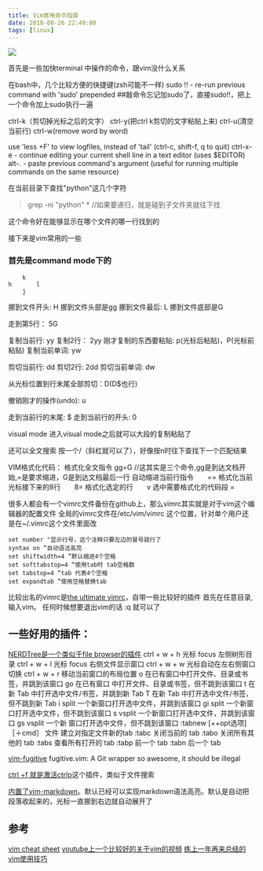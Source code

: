 ```yaml
---
title: Vim常用命令指南
date: 2018-08-26 22:49:00
tags: [linux]
---
```


![](https://www.haldir66.ga/static/imgs/food_truck_hotdog_night_city.jpg)
<!--more-->


首先是一些加快terminal 中操作的命令，跟vim没什么关系

在bash中，几个比较方便的快捷键(zsh可能不一样)
sudo !! - re-run previous command with 'sudo' prepended ##敲命令忘记加sudo了，直接sudo!!，把上一个命令加上sudo执行一遍

ctrl-k（剪切掉光标之后的文字）
ctrl-y(把ctrl k剪切的文字粘贴上来) 
ctrl-u(清空当前行)
ctrl-w(remove word by word)

use 'less +F' to view logfiles, instead of 'tail' (ctrl-c, shift-f, q to quit)
ctrl-x-e - continue editing your current shell line in a text editor (uses $EDITOR)
alt-. - paste previous command's argument (useful for running multiple commands on the same resource)

在当前目录下查找"python"这几个字符
>grep -ni "python" * //如果要递归，就是碰到子文件夹就往下找

这个命令好在能够显示在哪个文件的哪一行找到的



接下来是vim常用的一些
### 首先是command mode下的
```
    k
h       l
    j
```
挪到文件开头: H 挪到文件头部是gg
挪到文件最后: L 挪到文件底部是G

走到第5行： 5G


复制当前行: yy
复制2行： 2yy
刚才复制的东西要粘贴: p(光标后粘贴)，P(光标前粘贴)
复制当前单词: yw

剪切当前行: dd
剪切2行: 2dd
剪切当前单词: dw

从光标位置到行末尾全部剪切：D(D$也行)

撤销刚才的操作(undo): u

走到当前行的末尾: $
走到当前行的开头: 0



visual mode
进入visual mode之后就可以大段的复制粘贴了


还可以全文搜索
按一个/（斜杠就可以了），好像按n时往下查找下一个匹配结果


VIM格式化代码：
格式化全文指令 gg=G //这其实是三个命令,gg是到达文档开始,=是要求缩进，G是到达文档最后一行
自动缩进当前行指令　　==
格式化当前光标接下来的8行　　8=
格式化选定的行　　v 选中需要格式化的代码段 =


很多人都会有一个vimrc文件备份在github上，那么vimrc其实就是对于vim这个编辑器的配置文件
全局的vimrc文件在/etc/vim/vimrc 这个位置，针对单个用户还是在~/.vimrc这个文件里面改

```
set number "显示行号，这个注释只要左边的冒号就行了
syntax on “自动语法高亮 
set shiftwidth=4 “默认缩进4个空格 
set softtabstop=4 “使用tab时 tab空格数 
set tabstop=4 “tab 代表4个空格 
set expandtab “使用空格替换tab
```


比较出名的vimrc是[the ultimate vimrc](https://github.com/amix/vimrc)，自带一些比较好的插件
首先在任意目录,输入vim。
任何时候想要退出vim的话 :q 就可以了


## 一些好用的插件：
[NERDTree是一个类似于file browser的插件](https://github.com/scrooloose/nerdtree)
ctrl + w + h    光标 focus 左侧树形目录
ctrl + w + l    光标 focus 右侧文件显示窗口
ctrl + w + w    光标自动在左右侧窗口切换
ctrl + w + r    移动当前窗口的布局位置
o       在已有窗口中打开文件、目录或书签，并跳到该窗口
go      在已有窗口 中打开文件、目录或书签，但不跳到该窗口
t       在新 Tab 中打开选中文件/书签，并跳到新 Tab
T       在新 Tab 中打开选中文件/书签，但不跳到新 Tab
i       split 一个新窗口打开选中文件，并跳到该窗口
gi      split 一个新窗口打开选中文件，但不跳到该窗口
s       vsplit 一个新窗口打开选中文件，并跳到该窗口
gs      vsplit 一个新 窗口打开选中文件，但不跳到该窗口
:tabnew [++opt选项] ［＋cmd］ 文件      建立对指定文件新的tab
:tabc   关闭当前的 tab
:tabo   关闭所有其他的 tab
:tabs   查看所有打开的 tab
:tabp   前一个 tab
:tabn   后一个 tab


[vim-fugitive](https://github.com/tpope/vim-fugitive) fugitive.vim: A Git wrapper so awesome, it should be illegal 


[ctrl +f 就是激活ctrlp](https://github.com/ctrlpvim/ctrlp.vim)这个插件，类似于文件搜索

[内置了vim-markdown](https://github.com/tpope/vim-markdown)。默认已经可以实现markdown语法高亮。默认是自动把段落收起来的，光标一直挪到右边就自动展开了

## 参考
[vim cheat sheet](https://vim.rtorr.com/)
[youtube上一个比较好的关于vim的视频](https://www.youtube.com/watch?v=Nim4_f5QUxA)
[练上一年再来总结的vim使用技巧](http://www.pchou.info/linux/2016/11/10/vim-skill.html)



